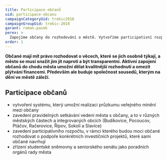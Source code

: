 ```yaml
---
title: Participace občanů
uid: participace-obcanu
campaignCategoryUid: trebic2018
campaignGroupUid: trebic-2018
garant: roman.pasek
perex: >
  Zapojíme občany do rozhodování o městě. Vytvoříme participativní rozpočet.
order: 1
---
```


**Občané mají mít právo rozhodovat o věcech, které se jich osobně týkají, a město se musí snažit jim jít naproti a být transparentní. Aktivní zapojení občanů do chodu města umožní dělat kvalitnější rozhodnutí a omezit plýtvání financemi. Především ale buduje společnost sousedů, kterým na dění ve městě záleží.**

## Participace občanů

* vytvoření systému, který umožní realizaci průzkumu veřejného mínění mezi občany
* zavedení pravidelných setkávání vedení města s občany, a to v různých městských částech a integrovaných obcích (Budíkovice, Pocoucov, Ptáčov, Račerovice, Řípov, Sokolí a Slavice)
* zavedení participativního rozpočtu, v rámci kterého budou moci občané rozhodovat o podpoře konkrétních investičních projektů, které sami občané navrhují
* zřízení studentské sněmovny a seniorského senátu jako poradních orgánů rady města

